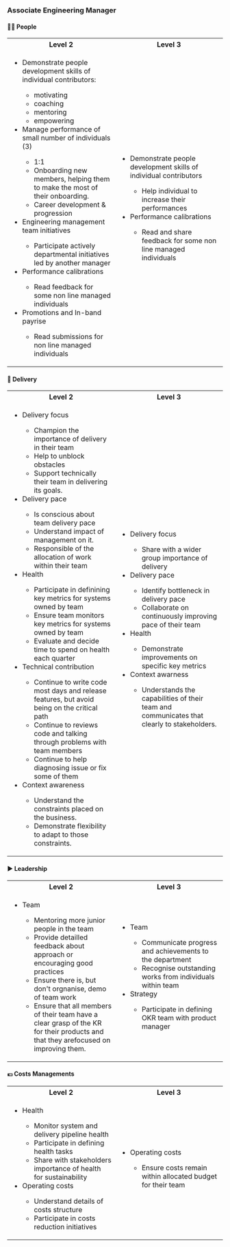
### Associate Engineering Manager

#### 👩‍👨 People


<table>
  <tr> <th width="50%"> Level 2 </th><th with="50%"> Level 3</th></tr>
  <tr>
    <td>
      <ul>
        <li>Demonstrate people development skills of individual contributors:</li>
        <ul>
          <li>motivating</li>
          <li>coaching</li>
          <li>mentoring</li>
          <li>empowering</li>
        </ul>
        <li>Manage performance of small number of individuals (3) </li>
        <ul>
          <li>1:1</li>
          <li>Onboarding new members, helping them to make the most of their onboarding.</li>
          <li>Career development & progression</li>
        </ul>
        <li>Engineering management team initiatives</li>
        <ul><li>Participate actively departmental initiatives led by another manager </li></ul>
        <li>Performance calibrations</li>
        <ul><li>Read feedback for some non line managed individuals</li></ul> 
        <li>Promotions and In-band payrise</li>
        <ul><li>Read submissions for non line managed individuals</li></ul>
      </ul>
    </td>
    <td>
      <ul>
        <li>Demonstrate people development skills of individual contributors</li>
        <ul><li>Help individual to increase their performances </li></ul>
        <li>Performance calibrations</li>
       <ul><li>Read and share feedback for some non line managed individuals </li></ul>
      </ul>
    </td>
  </tr>
</table>

#### 🚚 Delivery

<table>
  <tr> <th width="50%"> Level 2 </th><th with="50%"> Level 3</th></tr>
  <tr>
    <td>
      <ul>
        <li>Delivery focus</li>
        <ul>
          <li>Champion the importance of delivery in their team</li>
          <li>Help to unblock obstacles</li>
          <li>Support technically their team in delivering its goals.</li>
        </ul>
        <li>Delivery pace</li>
        <ul>
          <li>Is conscious about team delivery pace</li>
          <li>Understand impact of management on it.</li>
          <li>Responsible of the allocation of work within their team</li>
        </ul>
        <li>Health</li>
        <ul>
          <li>Participate in definining key metrics for systems owned by team</li>
          <li>Ensure team monitors key metrics for systems owned by team</li>
          <li>Evaluate and decide time to spend on health each quarter</li>
        </ul>
         <li>Technical contribution</li>
          <ul>
            <li> Continue to write code most days and release features, but avoid being on the critical path</li>
            <li> Continue to reviews code and talking through problems with team members </li>
            <li> Continue to help diagnosing issue or fix some of them </li>
          </ul>
        <li>Context awareness </li>
        <ul>
        <li>Understand the constraints placed on the business.</li>
        <li>Demonstrate flexibility to adapt to those constraints.</li>
        </ul>
      </ul>
    </td>
    <td>
      <ul>
        <li> Delivery focus </li>
        <ul><li>Share with a wider group importance of delivery </li></ul>
        <li> Delivery pace </li>
        <ul>
          <li>Identify bottleneck in delivery pace </li>
          <li>Collaborate on continuously improving pace of their team </li>
        </ul>
        <li>Health </li>
        <ul><li>Demonstrate improvements on specific key metrics</li></ul>
        <li>Context awarness </li>
        <ul><li>Understands the capabilities of their team and communicates that clearly to stakeholders. </li></ul>
      </ul>
    </td>
  </tr>
</table>

#### ▶️ Leadership


<table>
  <tr> <th width="50%"> Level 2 </th><th with="50%"> Level 3</th></tr>
  <tr>
    <td>
      <ul>
        <li>Team </li>
        <ul>
          <li> Mentoring more junior people in the team </li>
          <li> Provide detailled feedback about approach or encouraging good practices </li>
          <li> Ensure there is, but don't orgnanise, demo of team work </li>
          <li> Ensure that all members of their team have a clear grasp of the KR for their products and that they arefocused on improving them.</li>
        </ul>
      </ul>
    </td>
    <td>
      <ul>
        <li> Team </li> 
        <ul>
          <li> Communicate progress and achievements to the department </li>
          <li> Recognise outstanding works from individuals within team </li>
        </ul>
        <li>  Strategy </li>
         <ul><li> Participate in defining OKR team with product manager </li></ul>
      </ul>
    </td>
  </tr>
</table>

#### 💷 Costs Managements


<table>
  <tr> <th width="50%"> Level 2 </th><th with="50%"> Level 3</th></tr>
  <tr>
    <td>
      <ul>
        <li>Health</li>
        <ul>
  <li> Monitor system and delivery pipeline health  </li>
  <li> Participate in defining health tasks  </li>
  <li> Share with stakeholders importance of health for sustainability  </li>
  </ul>
        <li> Operating costs </li>
 <ul>
  <li> Understand details of costs structure </li> 
  <li> Participate in costs reduction initiatives </li> 
 </ul>       
      </ul>
    </td>
    <td>
      <ul>
        <li> Operating costs </li>
        <ul><li>Ensure costs remain within allocated budget for their team</li> </ul>
      </ul>
    </td>
  </tr>
</table>
